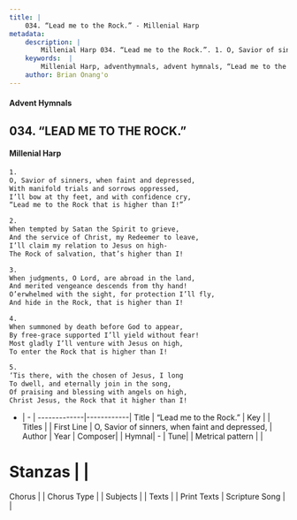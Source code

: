```yaml
---
title: |
    034. “Lead me to the Rock.” - Millenial Harp
metadata:
    description: |
        Millenial Harp 034. “Lead me to the Rock.”. 1. O, Savior of sinners, when faint and depressed, With manifold trials and sorrows oppressed, I’ll bow at thy feet, and with confidence cry, “Lead me to the Rock that is higher than I!”
    keywords:  |
        Millenial Harp, adventhymnals, advent hymnals, “Lead me to the Rock.”, O, Savior of sinners, when faint and depressed, . 
    author: Brian Onang'o
---
```

#### Advent Hymnals
## 034. “LEAD ME TO THE ROCK.”
####  Millenial Harp
```txt
1. 
O, Savior of sinners, when faint and depressed, 
With manifold trials and sorrows oppressed, 
I’ll bow at thy feet, and with confidence cry, 
“Lead me to the Rock that is higher than I!”

2. 
When tempted by Satan the Spirit to grieve, 
And the service of Christ, my Redeemer to leave, 
I’ll claim my relation to Jesus on high- 
The Rock of salvation, that’s higher than I!

3. 
When judgments, O Lord, are abroad in the land, 
And merited vengeance descends from thy hand! 
O’erwhelmed with the sight, for protection I’ll fly, 
And hide in the Rock, that is higher than I!

4. 
When summoned by death before God to appear, 
By free-grace supported I’ll yield without fear! 
Most gladly I’ll venture with Jesus on high, 
To enter the Rock that is higher than I!

5. 
‘Tis there, with the chosen of Jesus, I long 
To dwell, and eternally join in the song, 
Of praising and blessing with angels on high, 
Christ Jesus, the Rock that it higher than I!
```
- |   -  |
-------------|------------|
Title | “Lead me to the Rock.” |
Key |  |
Titles |  |
First Line | O, Savior of sinners, when faint and depressed,  |
Author | 
Year | 
Composer|  |
Hymnal|  - |
Tune|  |
Metrical pattern | |
# Stanzas |  |
Chorus |  |
Chorus Type |  |
Subjects |  |
Texts |  |
Print Texts | 
Scripture Song |  |
    
